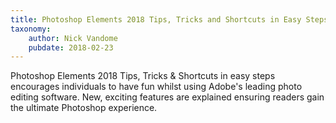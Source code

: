 ```yaml
---
title: Photoshop Elements 2018 Tips, Tricks and Shortcuts in Easy Steps
taxonomy:
	author: Nick Vandome
	pubdate: 2018-02-23
---
```

Photoshop Elements 2018 Tips, Tricks & Shortcuts in easy steps encourages individuals to have fun whilst using Adobe's leading photo editing software. New, exciting features are explained ensuring readers gain the ultimate Photoshop experience.